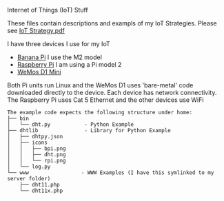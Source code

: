 Internet of Things (IoT) Stuff

These files contain descriptions and exampls of my IoT Strategies. Please see 
[IoT Strategy.pdf](Iot%20Strategy.pdf)

I have three devices I use for my IoT

- [Banana Pi](http://www.bananapi.org/p/product.html) I use the M2 model
- [Raspberry Pi](https://www.raspberrypi.org/)  I am using a Pi model 2
- [WeMos D1 Mini](https://www.wemos.cc/product/d1-mini.html)

Both Pi units run Linux and the WeMos D1 uses 'bare-metal' code downloaded directly to the device. Each device has network connectivity. The Raspberry Pi uses Cat 5 Ethernet and the other devices use WiFi
```
The example code expects the following structure under home:
├── bin
│   └── dht.py           - Python Example
├── dhtlib               - Library for Python Example
│   ├── dhtpy.json
│   ├── icons
│   │   ├── bpi.png
│   │   ├── dht.png
│   │   └── rpi.png
│   └── log.py
└── www                 - WWW Examples (I have this symlinked to my server folder)
    ├── dht11.php
    └── dht11x.php
```
